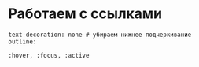 # Работаем с ссылками

    text-decoration: none # убираем нижнее подчеркивание
    outline:
    
    :hover, :focus, :active
